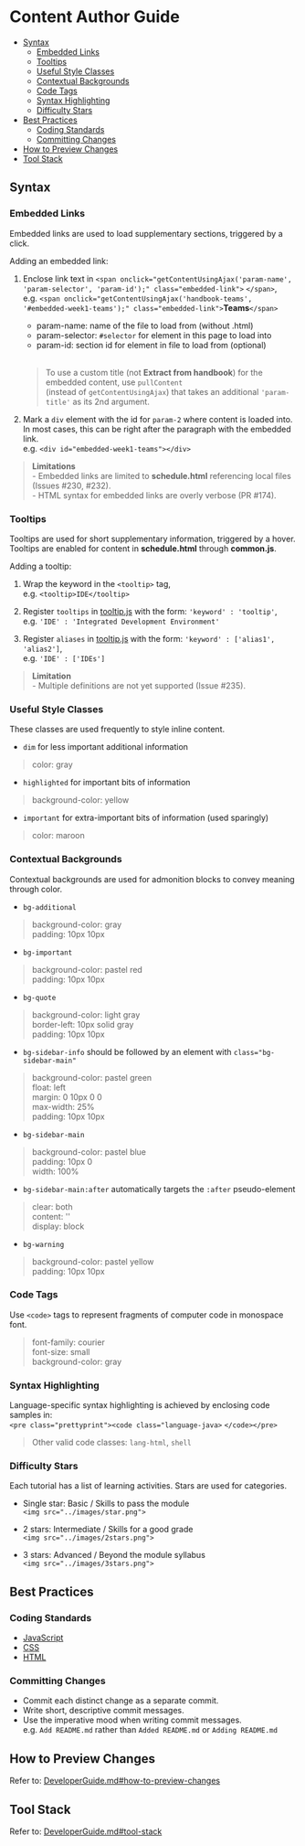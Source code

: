 # Content Author Guide
* [Syntax](#syntax)
    * [Embedded Links](#embedded-links)
    * [Tooltips](#tooltips)
    * [Useful Style Classes](#useful-style-classes)
    * [Contextual Backgrounds](#contextual-backgrounds)
    * [Code Tags](#code-tags)
    * [Syntax Highlighting](#syntax-highlighting)
    * [Difficulty Stars](#difficulty-stars)
* [Best Practices](#best-practices)
    * [Coding Standards](#coding-standards)
    * [Committing Changes](#committing-changes)
* [How to Preview Changes](#how-to-preview-changes)
* [Tool Stack](#tool-stack)

## Syntax

### Embedded Links
Embedded links are used to load supplementary sections, triggered by a click.

Adding an embedded link:

1. Enclose link text in `<span onclick="getContentUsingAjax('param-name', 'param-selector', 'param-id');" class="embedded-link">` `</span>`,  
   e.g. `<span onclick="getContentUsingAjax('handbook-teams', '#embedded-week1-teams');" class="embedded-link">`**Teams**`</span>`
    * param-name: name of the file to load from (without .html)
    * param-selector: `#selector` for element in this page to load into
    * param-id: section id for element in file to load from (optional)
    <br><br>

    > To use a custom title (not **Extract from handbook**) for the embedded content, use `pullContent`  
      (instead of `getContentUsingAjax`) that takes an additional `'param-title'` as its 2nd argument.

2. Mark a `div` element with the id for `param-2` where content is loaded into.  
   In most cases, this can be right after the paragraph with the embedded link.  
   e.g. `<div id="embedded-week1-teams"></div>`

> **Limitations**  
\- Embedded links are limited to **schedule.html** referencing local files (Issues #230, #232).  
\- HTML syntax for embedded links are overly verbose (PR #174).

### Tooltips
Tooltips are used for short supplementary information, triggered by a hover.  
Tooltips are enabled for content in **schedule.html** through **common.js**.

Adding a tooltip:

1. Wrap the keyword in the `<tooltip>` tag,  
e.g. `<tooltip>IDE</tooltip>`

2. Register `tooltips` in [tooltip.js](../scripts/tooltip.js) with the form: `'keyword' : 'tooltip'`,  
e.g. `'IDE' : 'Integrated Development Environment'`

3. Register `aliases` in [tooltip.js](../scripts/tooltip.js) with the form: `'keyword' : ['alias1', 'alias2']`,  
e.g. `'IDE' : ['IDEs']`

> **Limitation**  
\- Multiple definitions are not yet supported (Issue #235).

### Useful Style Classes
These classes are used frequently to style inline content.

* `dim` for less important additional information
> color: gray

* `highlighted` for important bits of information
> background-color: yellow

* `important` for extra-important bits of information (used sparingly)
> color: maroon

### Contextual Backgrounds
Contextual backgrounds are used for admonition blocks to convey meaning through color.

* `bg-additional`
> background-color: gray  
> padding: 10px 10px

* `bg-important`
> background-color: pastel red  
> padding: 10px 10px

* `bg-quote`
> background-color: light gray  
> border-left: 10px solid gray  
> padding: 10px 10px

* `bg-sidebar-info` should be followed by an element with `class="bg-sidebar-main"`
> background-color: pastel green  
> float: left  
> margin: 0 10px 0 0  
> max-width: 25%  
> padding: 10px 10px

* `bg-sidebar-main`
> background-color: pastel blue  
> padding: 10px 0  
> width: 100%

* `bg-sidebar-main:after` automatically targets the `:after` pseudo-element
> clear: both  
> content: ''  
> display: block

* `bg-warning`
> background-color: pastel yellow  
> padding: 10px 10px

### Code Tags
Use `<code>` tags to represent fragments of computer code in monospace font.
> font-family: courier  
> font-size: small  
> background-color: gray

### Syntax Highlighting
Language-specific syntax highlighting is achieved by enclosing code samples in:  
`<pre class="prettyprint"><code class="language-java>` `</code></pre>`  
> Other valid code classes: `lang-html`, `shell`

### Difficulty Stars
Each tutorial has a list of learning activities. Stars are used for categories.

* Single star: Basic / Skills to pass the module  
`<img src="../images/star.png">`

* 2 stars: Intermediate / Skills for a good grade  
`<img src="../images/2stars.png">`

* 3 stars: Advanced / Beyond the module syllabus  
`<img src="../images/3stars.png">`

## Best Practices

### Coding Standards
* [JavaScript](https://docs.google.com/document/d/1gZ6WG6HBTJYHAtVkz9kzi_SUuzfXqzO-SvFnLuag2xM/pub?embedded=true)
* [CSS](https://docs.google.com/document/d/1wA9paRA9cS7ByStGbhRRUZLEzEzimrNQjIDPVqy1ScI/pub)
* [HTML](https://oss-generic.github.io/process/codingStandards/CodingStandard-Html.html)

### Committing Changes
* Commit each distinct change as a separate commit.
* Write short, descriptive commit messages.
* Use the imperative mood when writing commit messages.  
  e.g. `Add README.md` rather than `Added README.md` or `Adding README.md`

## How to Preview Changes
Refer to: [DeveloperGuide.md#how-to-preview-changes](DeveloperGuide.md#how-to-preview-changes)

## Tool Stack
Refer to: [DeveloperGuide.md#tool-stack](DeveloperGuide.md#tool-stack)
